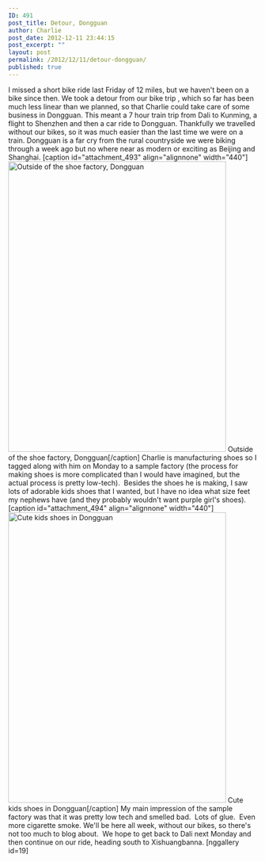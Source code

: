 ```yaml
---
ID: 491
post_title: Detour, Dongguan
author: Charlie
post_date: 2012-12-11 23:44:15
post_excerpt: ""
layout: post
permalink: /2012/12/11/detour-dongguan/
published: true
---
```

I missed a short bike ride last Friday of 12 miles, but we haven't been on a bike since then. We took a detour from our bike trip , which so far has been much less linear than we planned, so that Charlie could take care of some business in Dongguan. This meant a 7 hour train trip from Dali to Kunming, a flight to Shenzhen and then a car ride to Dongguan. Thankfully we travelled without our bikes, so it was much easier than the last time we were on a train. Dongguan is a far cry from the rural countryside we were biking through a week ago but no where near as modern or exciting as Beijing and Shanghai. [caption id="attachment_493" align="alignnone" width="440"]<a href="http://biking2paradise.com/2012/12/11/detour-dongguan/img_2581/" rel="attachment wp-att-493"><img class="size-large wp-image-493" title="Outside of the shoe factory, Dongguan" src="http://biking2paradise.com/wp-content/uploads/2012/12/IMG_2581-768x1024.jpg" alt="Outside of the shoe factory, Dongguan" width="440" height="586" /></a> Outside of the shoe factory, Dongguan[/caption] Charlie is manufacturing shoes so I tagged along with him on Monday to a sample factory (the process for making shoes is more complicated than I would have imagined, but the actual process is pretty low-tech).  Besides the shoes he is making, I saw lots of adorable kids shoes that I wanted, but I have no idea what size feet my nephews have (and they probably wouldn't want purple girl's shoes). [caption id="attachment_494" align="alignnone" width="440"]<a href="http://biking2paradise.com/2012/12/11/detour-dongguan/img_2585/" rel="attachment wp-att-494"><img class="size-large wp-image-494" title="Cute kids shoes in Dongguan" src="http://biking2paradise.com/wp-content/uploads/2012/12/IMG_2585-768x1024.jpg" alt="Cute kids shoes in Dongguan" width="440" height="586" /></a> Cute kids shoes in Dongguan[/caption] My main impression of the sample factory was that it was pretty low tech and smelled bad.  Lots of glue.  Even more cigarette smoke. We'll be here all week, without our bikes, so there's not too much to blog about.  We hope to get back to Dali next Monday and then continue on our ride, heading south to Xishuangbanna. [nggallery id=19]